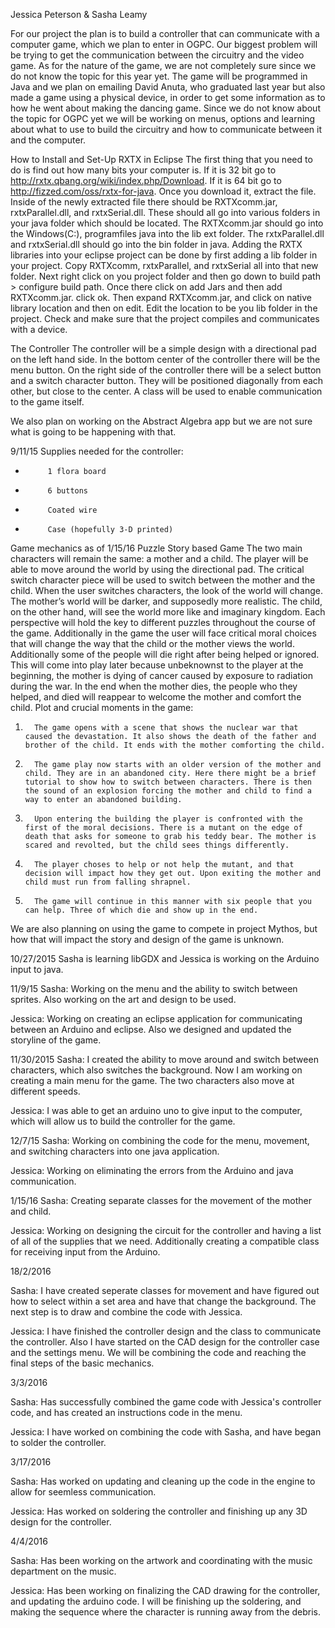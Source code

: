 Jessica Peterson & Sasha Leamy

For our project the plan is to build a controller that can communicate with a computer game, which we plan to enter in OGPC. Our biggest problem will be trying to get the communication between the circuitry and the video game. As for the nature of the game, we are not completely sure since we do not know the topic for this year yet. The game will be programmed in Java and we plan on emailing David Anuta, who graduated last year but also made a game using a physical device, in order to get some information as to how he went about making the dancing game. Since we do not know about the topic for OGPC yet we will be working on menus, options and learning about what to use to build the circuitry and how to communicate between it and the computer.

How to Install and Set-Up RXTX in Eclipse
The first thing that you need to do is find out how many bits your computer is. If it is 32 bit go to http://rxtx.qbang.org/wiki/index.php/Download. If it is 64 bit go to http://fizzed.com/oss/rxtx-for-java. Once you download it, extract the file. Inside of the newly extracted file there should be RXTXcomm.jar, rxtxParallel.dll, and rxtxSerial.dll. These should all go into various folders in your java folder which should be located. The RXTXcomm.jar should go into the Windows(C:), programfiles java into the lib ext folder. The rxtxParallel.dll and rxtxSerial.dll should go into the bin folder in java.
Adding the RXTX libraries into your eclipse project can be done by first adding a lib folder in your project. Copy RXTXcomm, rxtxParallel, and rxtxSerial all into that new folder. Next right click on you project folder and then go down to build path > configure build path. Once there click on add Jars and then add RXTXcomm.jar. click ok. Then expand RXTXcomm.jar, and click on native library location and then on edit. Edit the location to be you lib folder in the project. Check and make sure that the project compiles and communicates with a device.
 
The Controller
The controller will be a simple design with a directional pad on the left hand side. In the bottom center of the controller there will be the menu button. On the right side of the controller there will be a select button and a switch character button. They will be positioned diagonally from each other, but close to the center. A class will be used to enable communication to the game itself.
 
We also plan on working on the Abstract Algebra app but we are not sure what is going to be happening with that.
 
9/11/15 Supplies needed for the controller:
-          1 flora board
-          6 buttons
-          Coated wire
-          Case (hopefully 3-D printed)
Game mechanics as of 1/15/16
Puzzle Story based Game
The two main characters will remain the same: a mother and a child. The player will be able to move around the world by using the directional pad. The critical switch character piece will be used to switch between the mother and the child. When the user switches characters, the look of the world will change. The mother’s world will be darker, and supposedly more realistic. The child, on the other hand, will see the world more like and imaginary kingdom. Each perspective will hold the key to different puzzles throughout the course of the game. Additionally in the game the user will face critical moral choices that will change the way that the child or the mother views the world. Additionally some of the people will die right after being helped or ignored. This will come into play later because unbeknownst to the player at the beginning, the mother is dying of cancer caused by exposure to radiation during the war. In the end when the mother dies, the people who they helped, and died will reappear to welcome the mother and comfort the child.
Plot and crucial moments in the game:
1.       The game opens with a scene that shows the nuclear war that caused the devastation. It also shows the death of the father and brother of the child. It ends with the mother comforting the child.
2.       The game play now starts with an older version of the mother and child. They are in an abandoned city. Here there might be a brief tutorial to show how to switch between characters. There is then the sound of an explosion forcing the mother and child to find a way to enter an abandoned building.
3.       Upon entering the building the player is confronted with the first of the moral decisions. There is a mutant on the edge of death that asks for someone to grab his teddy bear. The mother is scared and revolted, but the child sees things differently.
4.       The player choses to help or not help the mutant, and that decision will impact how they get out. Upon exiting the mother and child must run from falling shrapnel.
5.       The game will continue in this manner with six people that you can help. Three of which die and show up in the end.

 We are also planning on using the game to compete in project Mythos, but how that will impact the story and design of the game is unknown.
 
10/27/2015
Sasha is learning libGDX and Jessica is working on the Arduino input to java.

11/9/15
Sasha:
Working on the menu and the ability to switch between sprites. Also working on the art and design to be used.

Jessica:
Working on creating an eclipse application for communicating between an Arduino and eclipse. Also we designed and updated the storyline of the game.

11/30/2015
Sasha:
I created the ability to move around and switch between characters, which also switches the background. Now I am	working on creating a main menu for the game. The two characters also move at different speeds.
 
Jessica:
I was able to get an arduino uno to give input to the computer, which will allow us to build the controller for the 	game. 
 
12/7/15
Sasha:
Working on combining the code for the menu, movement, and switching characters into one java application.

Jessica:
Working on eliminating the errors from the Arduino and java communication.

1/15/16
Sasha:
Creating separate classes for the movement of the mother and child.

Jessica:
Working on designing the circuit for the controller and having a list of all of the supplies that we need. Additionally creating a compatible class for receiving input from the Arduino.

18/2/2016

Sasha: I have created seperate classes for movement and have figured out how to select within a set area and have that change 
the background. The next step is to draw and combine the code with Jessica.

Jessica: I have finished the controller design and the class to communicate the controller. Also I have started on the CAD design for the controller case and the settings menu. We will be combining the code and reaching the final steps of the basic mechanics.

3/3/2016

Sasha:
Has successfully combined the game code with Jessica's controller code, and has created an instructions code in the menu.

Jessica:
I have worked on combining the code with Sasha, and have began to solder the controller.

3/17/2016

Sasha:
Has worked on updating and cleaning up the code in the engine to allow for seemless communication.

Jessica:
Has worked on soldering the controller and finishing up any 3D design for the controller.

4/4/2016

Sasha: Has been working on the artwork and coordinating with the music department on the music.

Jessica: Has been working on finalizing the CAD drawing for the controller, and updating the arduino code. I will be finishing up the soldering, and making the sequence where the character is running away from the debris.
